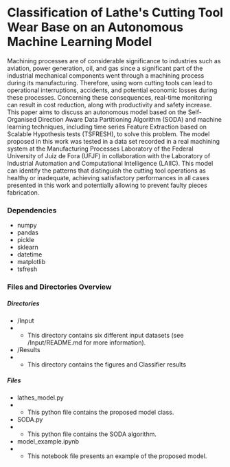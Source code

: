 # Classification of Lathe's Cutting Tool Wear Base on an Autonomous Machine Learning Model

Machining processes are of considerable significance to industries such as aviation, power generation, oil, and gas since a significant part of the industrial mechanical components went through a machining process during its manufacturing. Therefore, using worn cutting tools can lead to operational interruptions, accidents, and potential economic losses during these processes. Concerning these consequences, real-time monitoring can result in cost reduction, along with productivity and safety increase. This paper aims to discuss an autonomous model based on the Self-Organised Direction Aware Data Partitioning Algorithm (SODA) and machine learning techniques, including time series Feature Extraction based on Scalable Hypothesis tests (TSFRESH), to solve this problem. The model proposed in this work was tested in a data set recorded in a real machining system at the Manufacturing Processes Laboratory of the Federal University of Juiz de Fora (UFJF) in collaboration with the Laboratory of Industrial Automation and Computational Intelligence (LAIIC). This model can identify the patterns that distinguish the cutting tool operations as healthy or inadequate, achieving satisfactory performances in all cases presented in this work and potentially allowing to prevent faulty pieces fabrication.

### Dependencies

 - numpy
 - pandas
 - pickle
 - sklearn
 - datetime
 - matplotlib
 - tsfresh
 
### Files and Directories Overview

##### Directories

 - /Input
 - - This directory contains six different input datasets (see /Input/README.md for more information).
 - /Results
 - - This directory contains the figures and Classifier results
 
##### Files

 - lathes_model.py
 - - This python file contains the proposed model class.
 - SODA.py
 - - This python file contains the SODA algorithm.
 - model_example.ipynb
 - - This notebook file presents an example of the proposed model.
